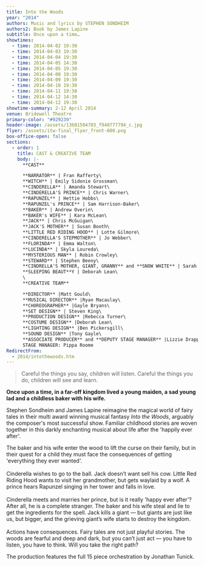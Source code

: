 ```yaml
---
title: Into the Woods
year: "2014"
authors: Music and lyrics by STEPHEN SONDHEIM
authors2: Book by James Lapine
subtitle: Once upon a time…
showtimes:
  - time: 2014-04-02 19:30
  - time: 2014-04-03 19:30
  - time: 2014-04-04 19:30
  - time: 2014-04-05 14:30
  - time: 2014-04-05 19:30
  - time: 2014-04-08 19:30
  - time: 2014-04-09 19:30
  - time: 2014-04-10 19:30
  - time: 2014-04-11 19:30
  - time: 2014-04-12 14:30
  - time: 2014-04-12 19:30
showtime-summary: 2-12 April 2014
venue: Bridewell Theatre
primary-color: "#929239"
header-image: /assets/13601504703_f940777794_c.jpg
flyer: /assets/itw-final_flyer_front-600.png
box-office-open: false
sections:
  - order: 1
    title: CAST & CREATIVE TEAM
    body: |-
      **CAST**

      **NARRATOR** | Fran Rafferty\
      **WITCH** | Emily Sidonie Grossman\
      **CINDERELLA** | Amanda Stewart\
      **CINDERELLA'S PRINCE** | Chris Warner\
      **RAPUNZEL** | Hettie Hobbs\
      **RAPUNZEL's PRINCE** | Sam Harrison-Baker\
      **BAKER** | Andrew Overin\
      **BAKER's WIFE** | Kara McLean\
      **JACK** | Chris McGuigan\
      **JACK'S MOTHER** | Susan Booth\
      **LITTLE RED RIDING HOOD** | Lotte Gilmore\
      **CINDERELLA'S STEPMOTHER** | Jo Webber\
      **FLORINDA** | Emma Walton\
      **LUCINDA** | Skyla Loureda\
      **MYSTERIOUS MAN** | Robin Crowley\
      **STEWARD** | Stephen Beeny\
      **CINDRELLA'S MOTHER, GIANT, GRANNY** and **SNOW WHITE** | Sarah Shephard\
      **SLEEPING BEAUT**Y | Deborah Lean\
      \
      **CREATIVE TEAM**

      **DIRECTOR** |Matt Gould\
      **MUSICAL DIRECTOR** |Ryan Macaulay\
      **CHOREOGRAPHER** |Gayle Bryans\
      **SET DESIGN** | Steven King\
      **PRODUCTION DESIGN** |Rebecca Turner\
      **COSTUME DESIGN** |Deborah Lean\
      **LIGHTING DESIGN** |Ben Pickersgill\
      **SOUND DESIGN** |Tony Gayle\
      **ASSOCIATE PRODUCER** and **DEPUTY STAGE MANAGER** |Lizzie Drapper \
      STAGE MANAGER: Pippa Roome
RedirectFrom:
  - 2014/intothewoods.htm
---
```

> Careful the things you say, children will listen. Careful the things you do, children will see and learn.

**Once upon a time, in a far-off kingdom lived a young maiden, a sad young lad and a childless baker with his wife.**

Stephen Sondheim and James Lapine reimagine the magical world of fairy tales in their multi award winning musical fantasy *Into the Woods*, arguably the composer's most successful show. Familiar childhood stories are woven together in this darkly enchanting musical about life after the 'happily ever after'.

The baker and his wife enter the wood to lift the curse on their family, but in their quest for a child they must face the consequences of getting 'everything they ever wanted'.\
\
Cinderella wishes to go to the ball. Jack doesn’t want sell his cow. Little Red Riding Hood wants to visit her grandmother, but gets waylaid by a wolf. A prince hears Rapunzel singing in her tower and falls in love.\
\
Cinderella meets and marries her prince, but is it really 'happy ever after'? After all, he is a complete stranger. The baker and his wife steal and lie to get the ingredients for the spell. Jack kills a giant — but giants are just like us, but bigger, and the grieving giant’s wife starts to destroy the kingdom.\
\
Actions have consequences. Fairy tales are not just playful stories. The woods are fearful and deep and dark, but you can’t just act — you have to listen, you have to think. Will you take the right path?

The production features the full 15 piece orchestration by Jonathan Tunick.